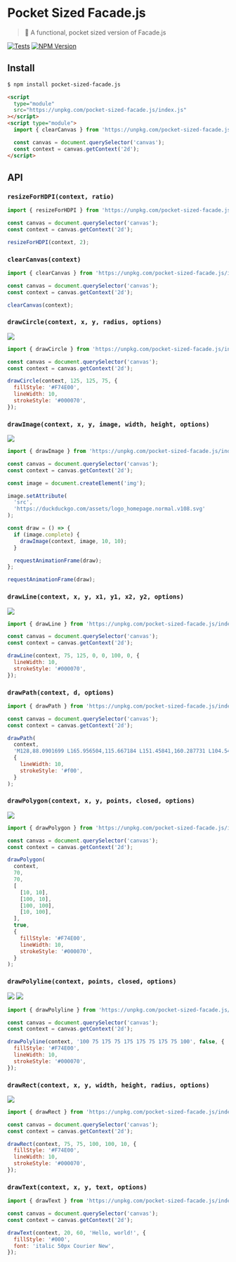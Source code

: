 # Pocket Sized Facade.js

> 💫 A functional, pocket sized version of Facade.js

[![Tests](https://github.com/neogeek/pocket-sized-facade.js/actions/workflows/test.workflow.yml/badge.svg)](https://github.com/neogeek/pocket-sized-facade.js/actions/workflows/test.workflow.yml)
[![NPM Version](http://img.shields.io/npm/v/pocket-sized-facade.js.svg?style=flat)](https://www.npmjs.org/package/pocket-sized-facade.js)

## Install

```bash
$ npm install pocket-sized-facade.js
```

```html
<script
  type="module"
  src="https://unpkg.com/pocket-sized-facade.js/index.js"
></script>
<script type="module">
  import { clearCanvas } from 'https://unpkg.com/pocket-sized-facade.js/index.js';

  const canvas = document.querySelector('canvas');
  const context = canvas.getContext('2d');
</script>
```

## API

### `resizeForHDPI(context, ratio)`

```javascript
import { resizeForHDPI } from 'https://unpkg.com/pocket-sized-facade.js/index.js';

const canvas = document.querySelector('canvas');
const context = canvas.getContext('2d');

resizeForHDPI(context, 2);
```

### `clearCanvas(context)`

```javascript
import { clearCanvas } from 'https://unpkg.com/pocket-sized-facade.js/index.js';

const canvas = document.querySelector('canvas');
const context = canvas.getContext('2d');

clearCanvas(context);
```

### `drawCircle(context, x, y, radius, options)`

![](src/__image_snapshots__/index-test-ts-pocket-size-facade-js-draw-circle-1-snap.png)

```javascript
import { drawCircle } from 'https://unpkg.com/pocket-sized-facade.js/index.js';

const canvas = document.querySelector('canvas');
const context = canvas.getContext('2d');

drawCircle(context, 125, 125, 75, {
  fillStyle: '#F74E00',
  lineWidth: 10,
  strokeStyle: '#000070',
});
```

### `drawImage(context, x, y, image, width, height, options)`

![](src/__image_snapshots__/index-test-ts-pocket-size-facade-js-draw-image-svg-1-snap.png)

```javascript
import { drawImage } from 'https://unpkg.com/pocket-sized-facade.js/index.js';

const canvas = document.querySelector('canvas');
const context = canvas.getContext('2d');

const image = document.createElement('img');

image.setAttribute(
  'src',
  'https://duckduckgo.com/assets/logo_homepage.normal.v108.svg'
);

const draw = () => {
  if (image.complete) {
    drawImage(context, image, 10, 10);
  }

  requestAnimationFrame(draw);
};

requestAnimationFrame(draw);
```

### `drawLine(context, x, y, x1, y1, x2, y2, options)`

![](src/__image_snapshots__/index-test-ts-pocket-size-facade-js-draw-line-1-snap.png)

```javascript
import { drawLine } from 'https://unpkg.com/pocket-sized-facade.js/index.js';

const canvas = document.querySelector('canvas');
const context = canvas.getContext('2d');

drawLine(context, 75, 125, 0, 0, 100, 0, {
  lineWidth: 10,
  strokeStyle: '#000070',
});
```

### `drawPath(context, d, options)`

```javascript
import { drawPath } from 'https://unpkg.com/pocket-sized-facade.js/index.js';

const canvas = document.querySelector('canvas');
const context = canvas.getContext('2d');

drawPath(
  context,
  'M128,88.0901699 L165.956504,115.667184 L151.45841,160.287731 L104.54159,160.287731 L90.0434961,115.667184 L128,88.0901699 Z',
  {
    lineWidth: 10,
    strokeStyle: '#f00',
  }
);
```

### `drawPolygon(context, x, y, points, closed, options)`

![](src/__image_snapshots__/index-test-ts-pocket-size-facade-js-draw-polygon-1-snap.png)

```javascript
import { drawPolygon } from 'https://unpkg.com/pocket-sized-facade.js/index.js';

const canvas = document.querySelector('canvas');
const context = canvas.getContext('2d');

drawPolygon(
  context,
  70,
  70,
  [
    [10, 10],
    [100, 10],
    [100, 100],
    [10, 100],
  ],
  true,
  {
    fillStyle: '#F74E00',
    lineWidth: 10,
    strokeStyle: '#000070',
  }
);
```

### `drawPolyline(context, points, closed, options)`

![](src/__image_snapshots__/index-test-ts-pocket-size-facade-js-draw-polyline-closed-1-snap.png)
![](src/__image_snapshots__/index-test-ts-pocket-size-facade-js-draw-polyline-open-1-snap.png)

```javascript
import { drawPolyline } from 'https://unpkg.com/pocket-sized-facade.js/index.js';

const canvas = document.querySelector('canvas');
const context = canvas.getContext('2d');

drawPolyline(context, '100 75 175 75 175 175 75 175 75 100', false, {
  fillStyle: '#F74E00',
  lineWidth: 10,
  strokeStyle: '#000070',
});
```

### `drawRect(context, x, y, width, height, radius, options)`

![](src/__image_snapshots__/index-test-ts-pocket-size-facade-js-draw-rect-1-snap.png)

```javascript
import { drawRect } from 'https://unpkg.com/pocket-sized-facade.js/index.js';

const canvas = document.querySelector('canvas');
const context = canvas.getContext('2d');

drawRect(context, 75, 75, 100, 100, 10, {
  fillStyle: '#F74E00',
  lineWidth: 10,
  strokeStyle: '#000070',
});
```

### `drawText(context, x, y, text, options)`

```javascript
import { drawText } from 'https://unpkg.com/pocket-sized-facade.js/index.js';

const canvas = document.querySelector('canvas');
const context = canvas.getContext('2d');

drawText(context, 20, 60, 'Hello, world!', {
  fillStyle: '#000',
  font: 'italic 50px Courier New',
});
```
